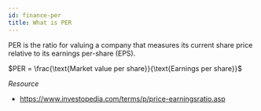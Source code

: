 ```yaml
---
id: finance-per
title: What is PER
---
```


PER is the ratio for valuing a company that measures its current share price relative to its earnings per-share (EPS).

$PER = \frac{\text{Market value per share}}{\text{Earnings per share}}$

_Resource_

- https://www.investopedia.com/terms/p/price-earningsratio.asp
